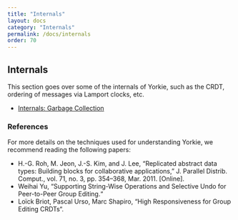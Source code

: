 ```yaml
---
title: "Internals"
layout: docs
category: "Internals"
permalink: /docs/internals
order: 70
---
```


## Internals

This section goes over some of the internals of Yorkie, such as the CRDT, ordering of messages via Lamport clocks, etc.

- [Internals: Garbage Collection](./garbage-collection)

### References

For more details on the techniques used for understanding Yorkie, we recommend reading the following papers:

 - H.-G. Roh, M. Jeon, J.-S. Kim, and J. Lee, “Replicated abstract data types: Building blocks for collaborative applications,” J. Parallel Distrib. Comput., vol. 71, no. 3, pp. 354–368, Mar. 2011. [Online].
 - Weihai Yu, “Supporting String-Wise Operations and Selective Undo for Peer-to-Peer Group Editing.“
 - Loïck Briot, Pascal Urso, Marc Shapiro, “High Responsiveness for Group Editing CRDTs“.

